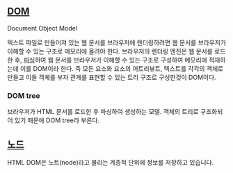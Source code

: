 ## [DOM](https://poiemaweb.com/js-dom)

Document Object Model

텍스트 파일로 만들어져 있는 웹 문서를 브라우저에 렌더링하려면 웹 문서를 브라우저가 이해할 수 있는 구조로 메모리에 올려야 한다. 브라우저의 렌더링 엔진은 웹 문서를 로드한 후, [파싱](https://www.scienceall.com/%ED%8C%8C%EC%8B%B1parsing/)하여 웹 문서를 브라우저가 이해할 수 있는 구조로 구성하여 메모리에 적재하는데 이를 DOM이라 한다. 즉 모든 요소와 요소의 어트리뷰트, 텍스트를 각각의 객체로 만들고 이들 객체를 부자 관계를 표현할 수 있는 트리 구조로 구성한것이 DOM이다.

### DOM tree

브라우저가 HTML 문서를 로드한 후 파싱하여 생성하는 모델. 객체의 트리로 구조화되어 있기 때문에 DOM tree라 부른다.

## [노드](http://tcpschool.com/javascript/js_dom_node)

HTML DOM은 노트(node)라고 불리는 계층적 단위에 정보를 저장하고 있습니다. 